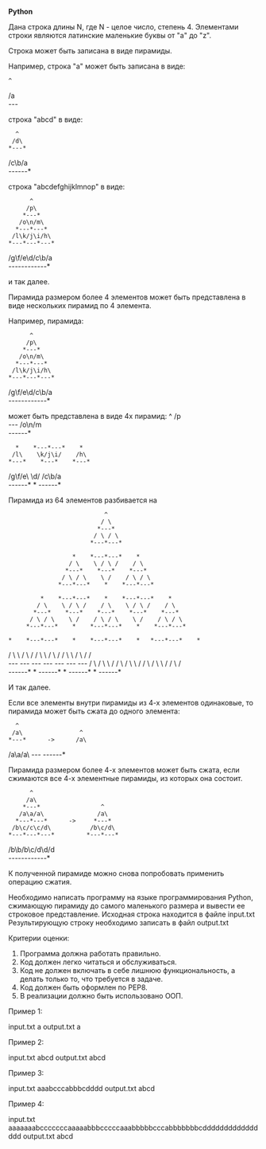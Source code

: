 **Python**

Дана строка длины N, где N - целое число, степень 4. Элементами строки являются латинские маленькие буквы от "a" до "z".

Строка может быть записана в виде пирамиды.

Например, строка "a" может быть записана в виде:

    ^
   /a\
  *---*

строка "abcd" в виде:

      ^
     /d\
    *---*
   /c\b/a\
  *---*---*

строка "abcdefghijklmnop" в виде:

          ^
         /p\
        *---*
       /o\n/m\
      *---*---*
     /l\k/j\i/h\
    *---*---*---*
   /g\f/e\d/c\b/a\
  *---*---*---*---*

и так далее.

Пирамида размером более 4 элементов может быть представлена в виде нескольких пирамид по 4 элемента.

Например, пирамида:

          ^
         /p\
        *---*
       /o\n/m\
      *---*---*
     /l\k/j\i/h\
    *---*---*---*
   /g\f/e\d/c\b/a\
  *---*---*---*---*

может быть представлена в виде 4х пирамид:
               ^
              /p\
             *---*
            /o\n/m\
           *---*---*

      *    *---*---*    *
     /l\    \k/j\i/    /h\
    *---*    *---*    *---*
   /g\f/e\    \d/    /c\b/a\
  *---*---*    *    *---*---*

Пирамида из 64 элементов разбивается на

                               ^
                              / \
                             *---*
                            / \ / \
                           *---*---*

                      *    *---*---*    *
                     / \    \ / \ /    / \
                    *---*    *---*    *---*
                   / \ / \    \ /    / \ / \
                  *---*---*    *    *---*---*

             *    *---*---*    *    *---*---*    *
            / \    \ / \ /    / \    \ / \ /    / \
           *---*    *---*    *---*    *---*    *---*
          / \ / \    \ /    / \ / \    \ /    / \ / \
         *---*---*    *    *---*---*    *    *---*---*

    *    *---*---*    *    *---*---*    *   *---*---*    *
   / \    \ / \ /    / \    \ / \ /    / \    \ / \ /    / \
  *---*    *---*    *---*    *---*    *---*    *---*    *---*
 / \ / \    \ /    / \ / \    \ /    / \ / \    \ /    / \ / \
*---*---*    *    *---*---*    *    *---*---*    *    *---*---*

И так далее.

Если все элементы внутри пирамиды из 4-х элементов одинаковые, то пирамида может быть сжата до одного элемента:

      ^
     /a\                ^
    *---*      ->      /a\
   /a\a/a\            *---*
  *---*---*

Пирамида размером более 4-х элементов может быть сжата, если сжимаются все 4-х элементные пирамиды, из которых она состоит.


          ^
         /a\
        *---*                 ^
       /a\a/a\               /a\
      *---*---*      ->     *---*
     /b\c/c\c/d\           /b\c/d\
    *---*---*---*         *---*---*
   /b\b/b\c/d\d/d\
  *---*---*---*---*

К полученной пирамиде можно снова попробовать применить операцию сжатия.

Необходимо написать программу на языке программирования Python, сжимающую пирамиду до самого маленького размера и вывести ее строковое представление.
Исходная строка находится в файле input.txt
Результирующую строку необходимо записать в файл output.txt

Критерии оценки:
1. Программа должна работать правильно.
2. Код должен легко читаться и обслуживаться.
3. Код не должен включать в себе лишнюю функциональность, а делать только то, что требуется в задаче.
4. Код должен быть оформлен по PEP8.
5. В реализации должно быть использовано ООП.


Пример 1:

input.txt
a
output.txt
a

Пример 2:

input.txt
abcd
output.txt
abcd

Пример 3:

input.txt
aaabcccabbbcdddd
output.txt
abcd

Пример 4:

input.txt
aaaaaaabcccccccaaaaabbbcccccaaabbbbbcccabbbbbbbcdddddddddddddddd
output.txt
abcd
